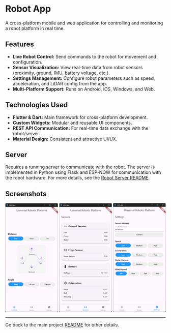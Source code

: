 # Robot App

A cross-platform mobile and web application for controlling and monitoring a robot platform in real time.

## Features
- **Live Robot Control:** Send commands to the robot for movement and configuration.
- **Sensor Visualization:** View real-time data from robot sensors (proximity, ground, IMU, battery voltage, etc.).
- **Settings Management:** Configure robot parameters such as speed, acceleration, and LiDAR config from the app.
- **Multi-Platform Support:** Runs on Android, iOS, Windows, and Web.

## Technologies Used
- **Flutter & Dart:** Main framework for cross-platform development.
- **Custom Widgets:** Modular and reusable UI components.
- **REST API Communication:** For real-time data exchange with the robot/server.
- **Material Design:** Consistent and attractive UI/UX.

## Server

Requires a running server to communicate with the robot. The server is implemented in Python using Flask and ESP-NOW for communication with the robot hardware. For more details, see the [Robot Server README](../server/README.md).

## Screenshots

![Robot App Screenshot](../images/app_combined.png)

---


Go back to the main project [README](../README.md) for other details.
